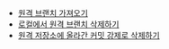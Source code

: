 - [원격 브랜치 가져오기](https://velog.io/@juno7803/git-%EC%9B%90%EA%B2%A9-%EB%B8%8C%EB%9E%9C%EC%B9%98-%EA%B0%80%EC%A0%B8%EC%98%A4%EA%B8%B0remote-branch)
- [로컬에서 원격 브랜치 삭제하기](https://remagine.tistory.com/17)
- [원격 저장소에 올라간 커밋 강제로 삭제하기](https://oen-blog.tistory.com/107)
